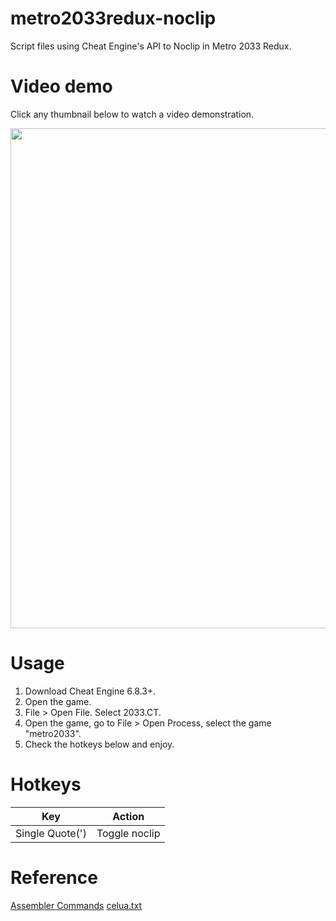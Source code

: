 # metro2033redux-noclip
Script files using Cheat Engine's API to Noclip in Metro 2033 Redux.

# Video demo
Click any thumbnail below to watch a video demonstration.
<div>
    <a href="https://www.youtube.com/watch?v=UxTgTRw69C8"><img src="https://i.imgur.com/NF1BXm8.png" width="800"></a>
</div>

# Usage
1. Download Cheat Engine 6.8.3+.
2. Open the game.
3. File > Open File. Select 2033.CT.
4. Open the game, go to File > Open Process, select the game "metro2033".
5. Check the hotkeys below and enjoy.

# Hotkeys
Key|Action
-|-
Single Quote(')|Toggle noclip

# Reference

[Assembler Commands](https://wiki.cheatengine.org/index.php?title=Assembler:Commands)
[celua.txt](https://github.com/cheat-engine/cheat-engine/blob/master/Cheat%20Engine/bin/celua.txt)
